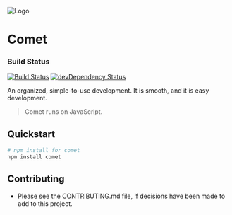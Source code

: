 ![Logo](https://raw.githubusercontent.com/mosesag0813/comet/master/resources/Drawing%20(1).png)
# Comet

### Build Status
[![Build Status](https://travis-ci.org/mosesag0813/comet.svg?branch=master)](https://travis-ci.org/mosesag0813/comet) [![devDependency Status](https://david-dm.org/mosesag0813/comet/dev-status.svg)](https://david-dm.org/mosesag0813/comet#info=devDependencies)

An organized, simple-to-use development. It is smooth, and it is easy development.
> Comet runs on JavaScript.

## Quickstart

```sh
# npm install for comet
npm install comet
```
## Contributing
- Please see the CONTRIBUTING.md file, if decisions have been made to add to this project.

